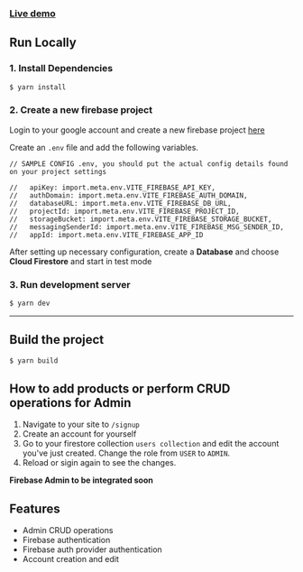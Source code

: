 ### [Live demo](https://www.ladclimatservice.com.ua/)

## Run Locally

### 1. Install Dependencies

```sh
$ yarn install
```

### 2. Create a new firebase project

Login to your google account and create a new firebase project [here](https://console.firebase.google.com/u/0/)

Create an `.env` file and add the following variables.

```
// SAMPLE CONFIG .env, you should put the actual config details found on your project settings

//   apiKey: import.meta.env.VITE_FIREBASE_API_KEY,
//   authDomain: import.meta.env.VITE_FIREBASE_AUTH_DOMAIN,
//   databaseURL: import.meta.env.VITE_FIREBASE_DB_URL,
//   projectId: import.meta.env.VITE_FIREBASE_PROJECT_ID,
//   storageBucket: import.meta.env.VITE_FIREBASE_STORAGE_BUCKET,
//   messagingSenderId: import.meta.env.VITE_FIREBASE_MSG_SENDER_ID,
//   appId: import.meta.env.VITE_FIREBASE_APP_ID

```

After setting up necessary configuration,
create a **Database** and choose **Cloud Firestore** and start in test mode

### 3. Run development server

```sh
$ yarn dev
```

---

## Build the project

```sh
$ yarn build
```

## How to add products or perform CRUD operations for Admin

1. Navigate to your site to `/signup`
2. Create an account for yourself
3. Go to your firestore collection `users collection` and edit the account you've just created. Change the role from `USER` to `ADMIN`.
4. Reload or sigin again to see the changes.

**Firebase Admin to be integrated soon**

## Features

- Admin CRUD operations
- Firebase authentication
- Firebase auth provider authentication
- Account creation and edit
